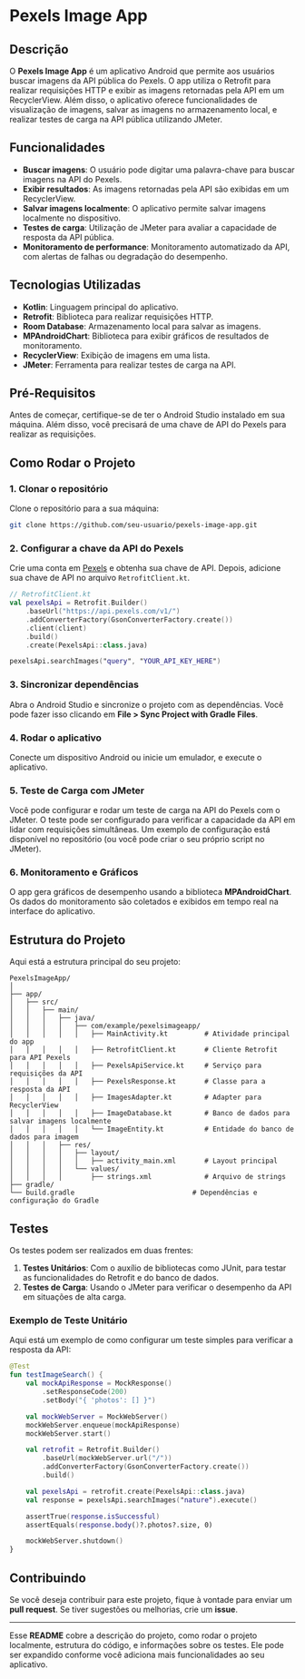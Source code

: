 
# Pexels Image App

## Descrição

O **Pexels Image App** é um aplicativo Android que permite aos usuários buscar imagens da API pública do Pexels. O app utiliza o Retrofit para realizar requisições HTTP e exibir as imagens retornadas pela API em um RecyclerView. Além disso, o aplicativo oferece funcionalidades de visualização de imagens, salvar as imagens no armazenamento local, e realizar testes de carga na API pública utilizando JMeter.

## Funcionalidades

- **Buscar imagens**: O usuário pode digitar uma palavra-chave para buscar imagens na API do Pexels.
- **Exibir resultados**: As imagens retornadas pela API são exibidas em um RecyclerView.
- **Salvar imagens localmente**: O aplicativo permite salvar imagens localmente no dispositivo.
- **Testes de carga**: Utilização de JMeter para avaliar a capacidade de resposta da API pública.
- **Monitoramento de performance**: Monitoramento automatizado da API, com alertas de falhas ou degradação do desempenho.

## Tecnologias Utilizadas

- **Kotlin**: Linguagem principal do aplicativo.
- **Retrofit**: Biblioteca para realizar requisições HTTP.
- **Room Database**: Armazenamento local para salvar as imagens.
- **MPAndroidChart**: Biblioteca para exibir gráficos de resultados de monitoramento.
- **RecyclerView**: Exibição de imagens em uma lista.
- **JMeter**: Ferramenta para realizar testes de carga na API.

## Pré-Requisitos

Antes de começar, certifique-se de ter o Android Studio instalado em sua máquina. Além disso, você precisará de uma chave de API do Pexels para realizar as requisições.

## Como Rodar o Projeto

### 1. Clonar o repositório

Clone o repositório para a sua máquina:

```bash
git clone https://github.com/seu-usuario/pexels-image-app.git
```

### 2. Configurar a chave da API do Pexels

Crie uma conta em [Pexels](https://www.pexels.com/api/) e obtenha sua chave de API. Depois, adicione sua chave de API no arquivo `RetrofitClient.kt`.

```kotlin
// RetrofitClient.kt
val pexelsApi = Retrofit.Builder()
    .baseUrl("https://api.pexels.com/v1/")
    .addConverterFactory(GsonConverterFactory.create())
    .client(client)
    .build()
    .create(PexelsApi::class.java)

pexelsApi.searchImages("query", "YOUR_API_KEY_HERE")
```

### 3. Sincronizar dependências

Abra o Android Studio e sincronize o projeto com as dependências. Você pode fazer isso clicando em **File > Sync Project with Gradle Files**.

### 4. Rodar o aplicativo

Conecte um dispositivo Android ou inicie um emulador, e execute o aplicativo.

### 5. Teste de Carga com JMeter

Você pode configurar e rodar um teste de carga na API do Pexels com o JMeter. O teste pode ser configurado para verificar a capacidade da API em lidar com requisições simultâneas. Um exemplo de configuração está disponível no repositório (ou você pode criar o seu próprio script no JMeter).

### 6. Monitoramento e Gráficos

O app gera gráficos de desempenho usando a biblioteca **MPAndroidChart**. Os dados do monitoramento são coletados e exibidos em tempo real na interface do aplicativo.

## Estrutura do Projeto

Aqui está a estrutura principal do seu projeto:

```
PexelsImageApp/
│
├── app/
│   ├── src/
│   │   ├── main/
│   │   │   ├── java/
│   │   │   │   ├── com/example/pexelsimageapp/
│   │   │   │   │   ├── MainActivity.kt         # Atividade principal do app
│   │   │   │   │   ├── RetrofitClient.kt       # Cliente Retrofit para API Pexels
│   │   │   │   │   ├── PexelsApiService.kt     # Serviço para requisições da API
│   │   │   │   │   ├── PexelsResponse.kt       # Classe para a resposta da API
│   │   │   │   │   ├── ImagesAdapter.kt        # Adapter para RecyclerView
│   │   │   │   │   ├── ImageDatabase.kt        # Banco de dados para salvar imagens localmente
│   │   │   │   │   └── ImageEntity.kt          # Entidade do banco de dados para imagem
│   │   │   ├── res/
│   │   │   │   ├── layout/
│   │   │   │   │   ├── activity_main.xml       # Layout principal
│   │   │   │   └── values/
│   │   │   │       ├── strings.xml             # Arquivo de strings
├── gradle/
└── build.gradle                             # Dependências e configuração do Gradle
```

## Testes

Os testes podem ser realizados em duas frentes:

1. **Testes Unitários**: Com o auxílio de bibliotecas como JUnit, para testar as funcionalidades do Retrofit e do banco de dados.
2. **Testes de Carga**: Usando o JMeter para verificar o desempenho da API em situações de alta carga.

### Exemplo de Teste Unitário

Aqui está um exemplo de como configurar um teste simples para verificar a resposta da API:

```kotlin
@Test
fun testImageSearch() {
    val mockApiResponse = MockResponse()
        .setResponseCode(200)
        .setBody("{ 'photos': [] }")

    val mockWebServer = MockWebServer()
    mockWebServer.enqueue(mockApiResponse)
    mockWebServer.start()

    val retrofit = Retrofit.Builder()
        .baseUrl(mockWebServer.url("/"))
        .addConverterFactory(GsonConverterFactory.create())
        .build()

    val pexelsApi = retrofit.create(PexelsApi::class.java)
    val response = pexelsApi.searchImages("nature").execute()

    assertTrue(response.isSuccessful)
    assertEquals(response.body()?.photos?.size, 0)

    mockWebServer.shutdown()
}
```

## Contribuindo

Se você deseja contribuir para este projeto, fique à vontade para enviar um **pull request**. Se tiver sugestões ou melhorias, crie um **issue**.

---

Esse **README** cobre a descrição do projeto, como rodar o projeto localmente, estrutura do código, e informações sobre os testes. Ele pode ser expandido conforme você adiciona mais funcionalidades ao seu aplicativo.
